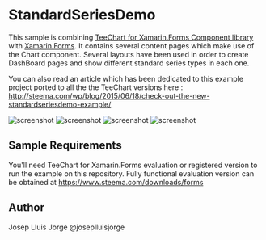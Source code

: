 StandardSeriesDemo
==================

This sample is combining [TeeChart for Xamarin.Forms Component library](https://www.steema.com/product/forms) with [Xamarin.Forms](https://www.xamarin.com/forms). 
It contains several content pages which make use of the Chart component. Several layouts have been used in order to create DashBoard pages and show different standard series types in each one.

You can also read an article which has been dedicated to this example project ported to all the the TeeChart versions here :
http://steema.com/wp/blog/2015/06/18/check-out-the-new-standardseriesdemo-example/


![screenshot](https://github.com/Steema/teechart-xamarin-forms-samples/blob/master/StandardSeriesDemo/Screenshots/StandardSeriesDemo1.PNG?raw=true "Xamarin.Forms")
![screenshot](https://github.com/Steema/teechart-xamarin-forms-samples/tree/master/StandardSeriesDemo/Screenshots/StandardSeriesDemo2.PNG=raw=true "Xamarin.Forms")
![screenshot](https://github.com/Steema/teechart-xamarin-forms-samples/tree/master/StandardSeriesDemo/Screenshots/StandardSeriesDemo3.PNG=raw=true "Xamarin.Forms")
![screenshot](https://github.com/Steema/teechart-xamarin-forms-samples/tree/master/StandardSeriesDemo/Screenshots/StandardSeriesDemo4.PNG=raw=true "Xamarin.Forms")

## Sample Requirements

You'll need TeeChart for Xamarin.Forms evaluation or registered version to run the example on this repository. Fully functional evaluation version can be obtained at https://www.steema.com/downloads/forms


Author
------
Josep Lluis Jorge
@joseplluisjorge